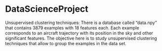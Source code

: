 # DataScienceProject
Unsupervised clustering techniques:
There is a database called “data.npy” that contains 3879 examples with 18 features each. Each example corresponds to an aircraft trajectory with its position in the sky and other significant features. The objective here is to study unsupervised clustering techniques that allow to group the examples in the data set.